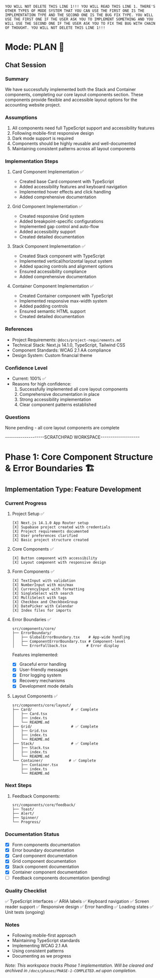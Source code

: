 `YOU WILL NOT DELETE THIS LINE 1!!! YOU WILL READ THIS LINE 1. THERE'S OTHER TYPES OF MODE SYSTEM THAT YOU CAN USE THE FIRST ONE IS THE IMPLEMENTATION TYPE AND THE SECOND ONE IS THE BUG FIX TYPE. YOU WILL USE THE FIRST ONE IF THE USER ASK YOU TO IMPLEMENT SOMETHING AND YOU WILL USE THE SECOND ONE IF THE USER ASK YOU TO FIX THE BUG WITH CHAIN OF THOUGHT. YOU WILL NOT DELETE THIS LINE 1!!!`

# Mode: PLAN 🎯

## Chat Session

### Summary
We have successfully implemented both the Stack and Container components, completing our core layout components section. These components provide flexible and accessible layout options for the accounting website project.

### Assumptions
1. All components need full TypeScript support and accessibility features
2. Following mobile-first responsive design
3. Dark mode support is required
4. Components should be highly reusable and well-documented
5. Maintaining consistent patterns across all layout components

### Implementation Steps
1. Card Component Implementation ✅
   - Created base Card component with TypeScript
   - Added accessibility features and keyboard navigation
   - Implemented hover effects and click handling
   - Added comprehensive documentation

2. Grid Component Implementation ✅
   - Created responsive Grid system
   - Added breakpoint-specific configurations
   - Implemented gap control and auto-flow
   - Added accessibility support
   - Created detailed documentation

3. Stack Component Implementation ✅
   - Created Stack component with TypeScript
   - Implemented vertical/horizontal layout system
   - Added spacing controls and alignment options
   - Ensured accessibility compliance
   - Added comprehensive documentation

4. Container Component Implementation ✅
   - Created Container component with TypeScript
   - Implemented responsive max-width system
   - Added padding controls
   - Ensured semantic HTML support
   - Created detailed documentation

### References
- Project Requirements: `@docs/project-requirements.md`
- Technical Stack: Next.js 14.1.0, TypeScript, Tailwind CSS
- Component Standards: WCAG 2.1 AA compliance
- Design System: Custom financial theme

### Confidence Level
- Current: 100% ✅
- Reasons for high confidence:
  1. Successfully implemented all core layout components
  2. Comprehensive documentation in place
  3. Strong accessibility implementation
  4. Clear component patterns established

### Questions
None pending - all core layout components are complete

--------------------SCRATCHPAD WORKSPACE--------------------

# Phase 1: Core Component Structure & Error Boundaries 🏗️

## Implementation Type: Feature Development

### Current Progress
1. Project Setup ✅
   ```
   [X] Next.js 14.1.0 App Router setup
   [X] Supabase project created with credentials
   [X] Project requirements documented
   [X] User preferences clarified
   [X] Basic project structure created
   ```

2. Core Components ✅
   ```
   [X] Button component with accessibility
   [X] Layout component with responsive design
   ```

3. Form Components ✅
   ```
   [X] TextInput with validation
   [X] NumberInput with min/max
   [X] CurrencyInput with formatting
   [X] SingleSelect with search
   [X] MultiSelect with tags
   [X] Checkbox and CheckboxGroup
   [X] DatePicker with Calendar
   [X] Index files for imports
   ```

4. Error Boundaries ✅
   ```
   src/components/core/
   ├── ErrorBoundary/
   │   ├── GlobalErrorBoundary.tsx    # App-wide handling
   │   ├── ComponentErrorBoundary.tsx # Component-level
   │   └── ErrorFallback.tsx         # Error display
   ```
   Features implemented:
   - [X] Graceful error handling
   - [X] User-friendly messages
   - [X] Error logging system
   - [X] Recovery mechanisms
   - [X] Development mode details

5. Layout Components ✅
   ```
   src/components/core/layout/
   ├── Card/                  # ✅ Complete
   │   ├── Card.tsx
   │   ├── index.ts
   │   └── README.md
   ├── Grid/                  # ✅ Complete
   │   ├── Grid.tsx
   │   ├── index.ts
   │   └── README.md
   ├── Stack/                 # ✅ Complete
   │   ├── Stack.tsx
   │   ├── index.ts
   │   └── README.md
   └── Container/            # ✅ Complete
       ├── Container.tsx
       ├── index.ts
       └── README.md
   ```

### Next Steps
1. Feedback Components:
   ```
   src/components/core/feedback/
   ├── Toast/
   ├── Alert/
   ├── Spinner/
   └── Progress/
   ```

### Documentation Status
- [X] Form components documentation
- [X] Error boundary documentation
- [X] Card component documentation
- [X] Grid component documentation
- [X] Stack component documentation
- [X] Container component documentation
- [ ] Feedback components documentation (pending)

### Quality Checklist
✅ TypeScript interfaces
✅ ARIA labels
✅ Keyboard navigation
✅ Screen reader support
✅ Responsive design
✅ Error handling
✅ Loading states
✅ Unit tests (ongoing)

### Notes
- Following mobile-first approach
- Maintaining TypeScript standards
- Implementing WCAG 2.1 AA
- Using consistent patterns
- Documenting as we progress

*Note: This workspace tracks Phase 1 implementation. Will be cleared and archived in `/docs/phases/PHASE-1-COMPLETED.md` upon completion.*
